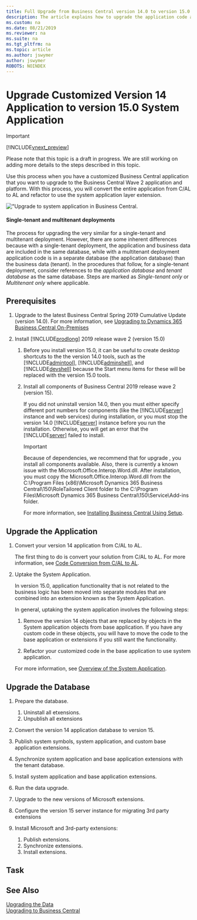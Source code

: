 ```yaml
---
title: Full Upgrade from Business Central version 14.0 to version 15.0 
description: The article explains how to upgrade the application code and how to merge code from different versions of the application.
ms.custom: na
ms.date: 08/21/2019
ms.reviewer: na
ms.suite: na
ms.tgt_pltfrm: na
ms.topic: article
ms.author: jswymer
author: jswymer
ROBOTS: NOINDEX
---
```

# Upgrade Customized Version 14 Application to version 15.0 System Application

> [!IMPORTANT]  
> [!INCLUDE[vnext_preview](../developer/includes/vnext_preview.md)] 
>
> Please note that this topic is a draft in progress. We are still working on adding more details to the steps described in this topic.

Use this process when you have a customized Business Central application that you want to upgrade to the Business Central Wave 2 application and platform. With this process, you will convert the entire application from C/AL to AL and refactor to use the system application layer extension.

<!-- For this scenario, I used a BC 14.0 modified base application on a BC 14.0 server instance, which include some customization on C/AL objects in the base application and a custom extension that modified the Item table. is proecess will convert the entire BC 14 custom application to an Extension on the BC 15 platform.-->

!["Upgrade to system application in Business Central.](../developer/media/bc15-system-application-upgrade-customized-app.png "Upgrade to system application in Business Central")
 

#### Single-tenant and multitenant deployments

The process for upgrading the very similar for a single-tenant and multitenant deployment. However, there are some inherent differences because with a single-tenant deployment, the application and business data are included in the same database, while with a multitenant deployment application code is in a separate database (the application database) than the business data (tenant). In the procedures that follow, for a single-tenant deployment, consider references to the *application database* and *tenant database* as the same database. Steps are marked as *Single-tenant only* or *Multitenant only* where applicable.

## Prerequisites

1.  Upgrade to the latest Business Central Spring 2019 Cumulative Update (version 14.0). For more information, see [Upgrading to Dynamics 365 Business Central On-Premises](upgrading-to-business-central-on-premises.md)

2. Install [!INCLUDE[prodlong](../developer/includes/prodlong.md)] 2019 release wave 2 (version 15.0)

    1. Before you install version 15.0, it can be useful to create desktop shortcuts to the the version 14.0 tools, such as the [!INCLUDE[admintool](../developer/includes/admintool.md)], [!INCLUDE[adminshell](../developer/includes/adminshell.md)], and [!INCLUDE[devshell](../developer/includes/devshell.md)] because the Start menu items for these will be replaced with the version 15.0 tools.
    
    2. Install all components of Business Central 2019 release wave 2 (version 15).
    
        If you did not uninstall version 14.0, then you must either specify different port numbers for components (like the [!INCLUDE[server](../developer/includes/server.md)] instance and web services) during installation, or you must stop the version 14.0 [!INCLUDE[server](../developer/includes/server.md)] instance before you run the installation. Otherwise, you will get an error that the [!INCLUDE[server](../developer/includes/server.md)] failed to install.
    
        > [!IMPORTANT]
        > Because of dependencies, we recommend that for upgrade , you install all components available. Also, there is currently a known issue with the Microsoft.Office.Interop.Word.dll. After installation, you must copy the Microsoft.Office.Interop.Word.dll from the C:\Program Files (x86)\Microsoft Dynamics 365 Business Central\150\RoleTailored Client folder to the C:\Program Files\Microsoft Dynamics 365 Business Central\150\Service\Add-ins folder.
    
        For more information, see [Installing Business Central Using Setup](../deployment/install-using-setup.md).

## Upgrade the Application

1. Convert your version 14 application from C/AL to AL.

    The first thing to do is convert your solution from C/AL to AL. For more information, see [Code Conversion from C/AL to AL](devenv-code-conversion.md).

2. Uptake the System Application.

    In version 15.0, application functionality that is not related to the business logic has been moved into separate modules that are combined into an extension known as the System Application.
    
    In general, uptaking the system application involves the following steps:
    
    1. Remove the version 14 objects that are replaced by objects in the System application objects from base application. If you have any custom code in these objects, you will have to move the code to the base application or extensions if you still want  the functionality.
    
    2. Refactor your customized code in the base application to use system application.
    
    For more information, see [Overview of the System Application](../developer/devenv-system-application-overview.md).

## Upgrade the Database 

1. Prepare the database.
    1. Uninstall all etxensions.
    2. Unpublish all extensions
2. Convert the version 14 application database to version 15.
3. Publish system symbols, system application, and custom base application extensions.
4. Synchronize system application and base application extensions with the tenant database.
5. Install system application and base application extensions.
6. Run the data upgrade.
7. Upgrade to the new versions of Microsoft extensions.
8. Configure the version 15 server instance for migrating 3rd party extensions
9. Install Microsoft and 3rd-party extensions:

    1. Publish extensions.
    2. Synchronize extensions.
    3. Install extensions.

## Task 
## See Also  
[Upgrading the Data](Upgrading-the-Data.md)   
[Upgrading to Business Central](upgrading-to-business-central.md)  
